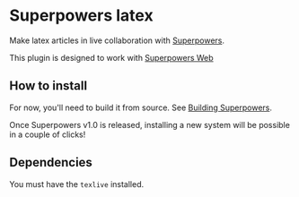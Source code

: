 # Superpowers latex

Make latex articles in live collaboration with [Superpowers](http://superpowers-html5.com/).

This plugin is designed to work with [Superpowers Web](https://github.com/superpowers/superpowers-web)

## How to install

For now, you'll need to build it from source. See [Building Superpowers](http://docs.sparklinlabs.com/en/development/building-superpowers).

Once Superpowers v1.0 is released, installing a new system will be possible in a couple of clicks!

## Dependencies

You must have the `texlive` installed.
